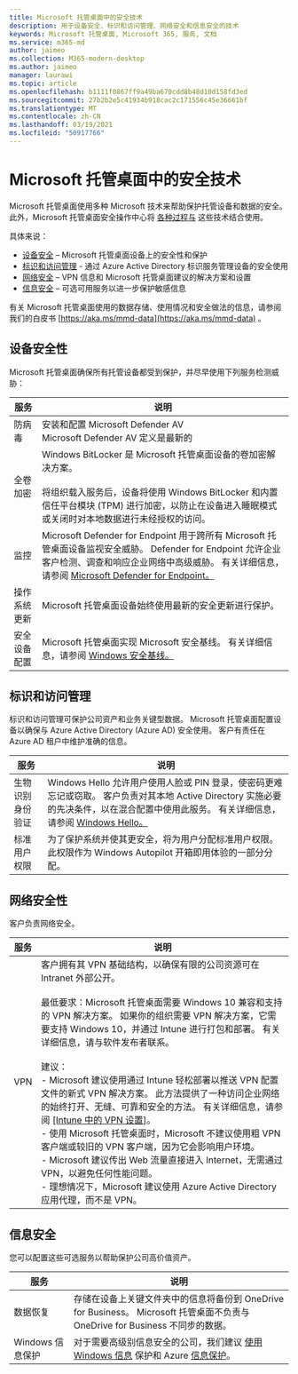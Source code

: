 ```yaml
---
title: Microsoft 托管桌面中的安全技术
description: 用于设备安全、标识和访问管理、网络安全和信息安全的技术
keywords: Microsoft 托管桌面, Microsoft 365, 服务, 文档
ms.service: m365-md
author: jaimeo
ms.collection: M365-modern-desktop
ms.author: jaimeo
manager: laurawi
ms.topic: article
ms.openlocfilehash: b1111f0867ff9a49ba670cdd8b48d10d158fd3ed
ms.sourcegitcommit: 27b2b2e5c41934b918cac2c171556c45e36661bf
ms.translationtype: MT
ms.contentlocale: zh-CN
ms.lasthandoff: 03/19/2021
ms.locfileid: "50917766"
---
```

# <a name="security-technologies-in-microsoft-managed-desktop"></a>Microsoft 托管桌面中的安全技术

<!--Security, also Onboarding doc: data handling/store, privileged account access -->

Microsoft 托管桌面使用多种 Microsoft 技术来帮助保护托管设备和数据的安全。 此外，Microsoft 托管桌面安全操作中心将 [各种过程与](security-operations.md) 这些技术结合使用。

具体来说： 

- [设备安全](#device-security) – Microsoft 托管桌面设备上的安全性和保护
- [标识和访问管理](#identity-and-access-management) - 通过 Azure Active Directory 标识服务管理设备的安全使用
- [网络安全](#network-security) – VPN 信息和 Microsoft 托管桌面建议的解决方案和设置
- [信息安全](#information-security) – 可选可用服务以进一步保护敏感信息 

有关 Microsoft 托管桌面使用的数据存储、使用情况和安全做法的信息，请参阅 我们的白皮书 [https://aka.ms/mmd-data](https://aka.ms/mmd-data) 。


## <a name="device-security"></a>设备安全性

Microsoft 托管桌面确保所有托管设备都受到保护，并尽早使用下列服务检测威胁：

服务 | 说明
--- | ---
防病毒 | 安装和配置 Microsoft Defender AV<br>Microsoft Defender AV 定义是最新的
全卷加密 |    Windows BitLocker 是 Microsoft 托管桌面设备的卷加密解决方案。<br><br>将组织载入服务后，设备将使用 Windows BitLocker 和内置信任平台模块 (TPM) 进行加密，以防止在设备进入睡眠模式或关闭时对本地数据进行未经授权的访问。 
监控 |    Microsoft Defender for Endpoint 用于跨所有 Microsoft 托管桌面设备监视安全威胁。 Defender for Endpoint 允许企业客户检测、调查和响应企业网络中高级威胁。 有关详细信息，请参阅 [Microsoft Defender for Endpoint。](/windows/threat-protection/windows-defender-atp/windows-defender-advanced-threat-protection) 
操作系统更新 |  Microsoft 托管桌面设备始终使用最新的安全更新进行保护。
安全设备配置 |   Microsoft 托管桌面实现 Microsoft 安全基线。 有关详细信息，请参阅 [Windows 安全基线。](/windows/security/threat-protection/windows-security-baselines)



## <a name="identity-and-access-management"></a>标识和访问管理

标识和访问管理可保护公司资产和业务关键型数据。 Microsoft 托管桌面配置设备以确保与 Azure Active Directory (Azure AD) 安全使用。 客户有责任在 Azure AD 租户中维护准确的信息。 

服务 | 说明
--- | ---
生物识别身份验证 |  Windows Hello 允许用户使用人脸或 PIN 登录，使密码更难忘记或窃取。 客户负责对其本地 Active Directory 实施必要的先决条件，以在混合配置中使用此服务。 有关详细信息，请参阅 [Windows Hello。](/windows-hardware/design/device-experiences/windows-hello) 
标准用户权限 |  为了保护系统并使其更安全，将为用户分配标准用户权限。 此权限作为 Windows Autopilot 开箱即用体验的一部分分配。



## <a name="network-security"></a>网络安全性

客户负责网络安全。 

服务 | 说明
--- | ---
VPN | 客户拥有其 VPN 基础结构，以确保有限的公司资源可在 Intranet 外部公开。<br><br>最低要求：Microsoft 托管桌面需要 Windows 10 兼容和支持的 VPN 解决方案。 如果你的组织需要 VPN 解决方案，它需要支持 Windows 10，并通过 Intune 进行打包和部署。 有关详细信息，请与软件发布者联系。<br><br>建议：<br>- Microsoft 建议使用通过 Intune 轻松部署以推送 VPN 配置文件的新式 VPN 解决方案。 此方法提供了一种访问企业网络的始终打开、无缝、可靠和安全的方法。 有关详细信息，请参阅 [[Intune 中的 VPN 设置]](/intune/vpn-settings-configure)。<br>- 使用 Microsoft 托管桌面时，Microsoft 不建议使用粗 VPN 客户端或较旧的 VPN 客户端，因为它会影响用户环境。<br>- Microsoft 建议传出 Web 流量直接进入 Internet，无需通过 VPN，以避免任何性能问题。<br>- 理想情况下，Microsoft 建议使用 Azure Active Directory 应用代理，而不是 VPN。


## <a name="information-security"></a>信息安全

您可以配置这些可选服务以帮助保护公司高价值资产。 

服务 | 说明
--- | ---
数据恢复  | 存储在设备上关键文件夹中的信息将备份到 OneDrive for Business。 Microsoft 托管桌面不负责与 OneDrive for Business 不同步的数据。 
Windows 信息保护 |    对于需要高级别信息安全的公司，我们建议 [使用 Windows 信息](/windows/threat-protection/windows-information-protection/protect-enterprise-data-using-wip) 保护和 Azure [信息保护](https://www.microsoft.com/cloud-platform/azure-information-protection)。